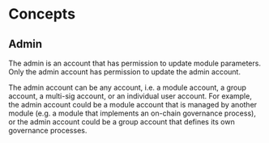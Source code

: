 # Concepts

## Admin

The admin is an account that has permission to update module parameters. Only the admin account has permission to update the admin account.

The admin account can be any account, i.e. a module account, a group account, a multi-sig account, or an individual user account. For example, the admin account could be a module account that is managed by another module (e.g. a module that implements an on-chain governance process), or the admin account could be a group account that defines its own governance processes.
